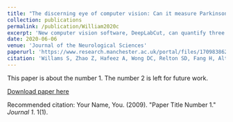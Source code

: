 ```yaml
---
title: "The discerning eye of computer vision: Can it measure Parkinson's finger tap bradykinesia?"
collection: publications
permalink: /publication/William2020c
excerpt: 'New computer vision software, DeepLabCut, can quantify three measures related to Parkinson’s bradykinesia from smartphone videos of finger tapping. Objective ‘contactless’ measures of standard clinical examinations were not previously possible with wearable sensors (accelerometers, gyroscopes, infrared markers). DeepLabCut requires only conventional video recording of clinical examination and is entirely ‘contactless’. This next generation technology holds potential for Parkinson’s and other neurological disorders with altered movements.'
date: 2020-06-06
venue: 'Journal of the Neurological Sciences'
paperurl: 'https://www.research.manchester.ac.uk/portal/files/170983862/JNS_D_20_00378_R2_2_1_.pdf'
citation: 'Willams S, Zhao Z, Hafeez A, Wong DC, Relton SD, Fang H, Alty JE. &quot;The discerning eye of computer vision: Can it measure Parkinson's finger tap bradykinesia?.&quot; <i>Journal of the Neurological Sciences</i>.'
---
```

This paper is about the number 1. The number 2 is left for future work.

[Download paper here](http://academicpages.github.io/files/paper1.pdf)

Recommended citation: Your Name, You. (2009). "Paper Title Number 1." <i>Journal 1</i>. 1(1).